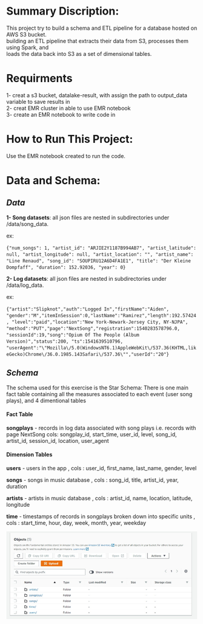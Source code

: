# Summary Discription:
This project try to build a schema and ETL pipeline for a database hosted on AWS S3 bucket.\
building an ETL pipeline that extracts their data from S3, processes them using Spark,
and\
loads the data back into S3 as a set of dimensional tables.


# Requirments
1- creat a s3 bucket, datalake-result, with assign the path to output_data variable to save results in\
2- creat EMR cluster in able to use EMR notebook\
3- create an EMR notebook to write code in


# How to Run This Project:
Use the EMR notebook created to run the code.



# Data and Schema:
## *Data*

**1- Song datasets**: all json files are nested in subdirectories under /data/song_data.

ex:

`{"num_songs": 1, "artist_id": "ARJIE2Y1187B994AB7",
"artist_latitude": null, "artist_longitude": null, "artist_location": "",
"artist_name": "Line Renaud", "song_id": "SOUPIRU12A6D4FA1E1", "title":
"Der Kleine Dompfaff", "duration": 152.92036, "year": 0}
`

**2- Log datasets**: all json files are nested in subdirectories under /data/log_data. 

ex:

`
{"artist":"Slipknot","auth":"Logged In","firstName":"Aiden",
"gender":"M","itemInSession":0,"lastName":"Ramirez","length":192.57424,
"level":"paid","location":"New York-Newark-Jersey City, NY-NJPA",
"method":"PUT","page":"NextSong","registration":1540283578796.0,
"sessionId":19,"song":"Opium Of The People (Album Version)","status":200,
"ts":1541639510796,
"userAgent":"\"Mozilla\/5.0(WindowsNT6.1)AppleWebKit\/537.36(KHTML,likeGecko)Chrome\/36.0.1985.143Safari\/537.36\"","userId":"20"}
`

## *Schema*

The schema used for this exercise is the Star Schema: There is one main fact table containing all the measures 
associated to each event (user song plays), and 4 dimentional tables

#### Fact Table

**songplays** - records in log data associated with song plays i.e. records with page NextSong
cols: songplay_id, start_time, user_id, level, song_id, artist_id, session_id, location, user_agent

#### Dimension Tables
**users** - users in the app
, cols : user_id, first_name, last_name, gender, level

**songs** - songs in music database
, cols : song_id, title, artist_id, year, duration

**artists** - artists in music database
, cols : artist_id, name, location, latitude, longitude

**time** - timestamps of records in songplays broken down into specific units
, cols : start_time, hour, day, week, month, year, weekday



![s3 bucket after saving files](https://github.com/Anas-Rabea/ITI/blob/main/Spark/s3%20savings.jpeg)


